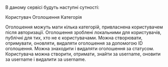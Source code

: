 В даному сервісі будуть наступні сутності: 

Користувач
Оголошення
Категорія

Оголошення можуть мати кілька категорій, привласнена користувачем після авторизації. Оголошення зроблені локальними для користувачів, публічні для тих, хто не є користувачами. Можна створювати, отримувати, оновляти, видаляти оголошення за допомогою ID оголошення. Можна знаходити і видаляти оголошення за статусом. Користувача можна створити, отримати, знайти за username, оновити за username і видалити за username.
